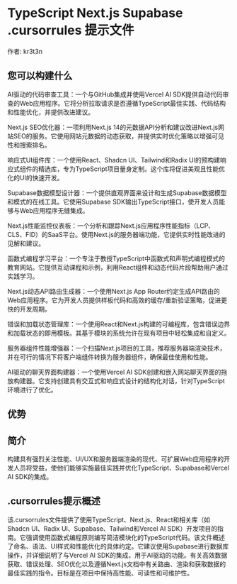# TypeScript Next.js Supabase .cursorrules 提示文件

作者: kr3t3n

## 您可以构建什么
AI驱动的代码审查工具：一个与GitHub集成并使用Vercel AI SDK提供自动代码审查的Web应用程序。它将分析拉取请求是否遵循TypeScript最佳实践、代码结构和性能优化，并提供改进建议。

Next.js SEO优化器：一项利用Next.js 14的元数据API分析和建议改进Next.js网站SEO的服务。它使用网站元数据的动态获取，并提供实时优化策略以增强可见性和搜索排名。

响应式UI组件库：一个使用React、Shadcn UI、Tailwind和Radix UI的预构建响应式组件的精选库，专为TypeScript项目量身定制。这个库将促进美观且性能优化的UI的快速开发。

Supabase数据模型设计器：一个提供直观界面来设计和生成Supabase数据模型和模式的在线工具。它使用Supabase SDK输出TypeScript接口，使开发人员能够与Web应用程序无缝集成。

Next.js性能监控仪表板：一个分析和跟踪Next.js应用程序性能指标（LCP、CLS、FID）的SaaS平台。使用Next.js的服务器端功能，它提供实时性能改进的见解和建议。

函数式编程学习平台：一个专注于教授TypeScript中函数式和声明式编程模式的教育网站。它提供互动课程和示例，利用React组件和动态代码片段帮助用户通过实践学习。

Next.js动态API路由生成器：一个使用Next.js App Router约定生成API路由的Web应用程序。它为开发人员提供样板代码和高效的缓存/重新验证策略，促进更快的开发周期。

错误和加载状态管理库：一个使用React和Next.js构建的可编程库，包含错误边界和加载状态的即用模板。其基于模块的系统允许在现有项目中轻松集成和自定义。

服务器组件性能增强器：一个扫描Next.js项目的工具，推荐服务器端渲染技术，并在可行的情况下将客户端组件转换为服务器组件，确保最佳使用和性能。

AI驱动的聊天界面构建器：一个使用Vercel AI SDK创建和嵌入网站聊天界面的拖放构建器。它支持创建具有交互式和响应式设计的结构化对话，针对TypeScript环境进行了优化。

## 优势


## 简介
构建具有强烈关注性能、UI/UX和服务器端渲染的现代、可扩展Web应用程序的开发人员将受益，使他们能够实施最佳实践并优化TypeScript、Supabase和Vercel AI SDK的集成。

## .cursorrules提示概述
该.cursorrules文件提供了使用TypeScript、Next.js、React和相关库（如Shadcn UI、Radix UI、Supabase、Tailwind和Vercel AI SDK）开发项目的指南。它强调使用函数式编程原则编写简洁模块化的TypeScript代码。该文件概述了命名、语法、UI样式和性能优化的具体约定。它建议使用Supabase进行数据库操作，并详细说明了与Vercel AI SDK的集成，用于AI驱动的功能。有关高效数据获取、错误处理、SEO优化以及遵循Next.js文档中有关路由、渲染和获取数据的最佳实践的指令。目标是在项目中保持高性能、可读性和可维护性。